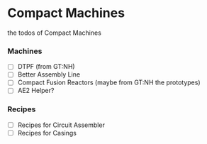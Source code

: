 # Compact Machines
the todos of Compact Machines

### Machines
- [ ] DTPF (from GT:NH)
- [ ] Better Assembly Line
- [ ] Compact Fusion Reactors (maybe from GT:NH the prototypes)
- [ ] AE2 Helper?

### Recipes
- [ ] Recipes for Circuit Assembler
- [ ] Recipes for Casings